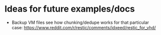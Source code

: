 # Ideas for future examples/docs


* Backup VM files see how chunking/dedupe works for that particular case: https://www.reddit.com/r/restic/comments/idxeed/restic_for_vhd/
